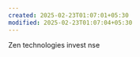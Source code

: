 ```yaml
---
created: 2025-02-23T01:07:01+05:30
modified: 2025-02-23T01:07:04+05:30
---
```


Zen technologies invest nse
